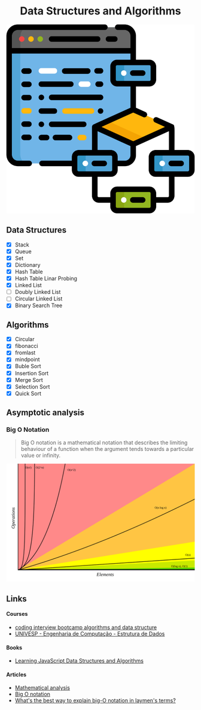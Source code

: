 <h1 align="center">Data Structures and Algorithms</h1>

<p align="center">
  <img src="resources/logo.svg">
</p>

## Data Structures
- [x] Stack
- [x] Queue
- [x] Set
- [x] Dictionary
- [x] Hash Table
- [x] Hash Table Linar Probing
- [x] Linked List
- [ ] Doubly Linked List
- [ ] Circular Linked List
- [x] Binary Search Tree

## Algorithms
- [x] Circular
- [x] fibonacci
- [x] fromlast
- [x] mindpoint
- [x] Buble Sort
- [x] Insertion Sort
- [x] Merge Sort
- [x] Selection Sort
- [x] Quick Sort

## Asymptotic analysis

### Big O Notation
> Big O notation is a mathematical notation that describes the limiting behaviour of a function when the argument tends towards a particular value or infinity.

<center>
  <a href="http://bigocheatsheet.com/">
    <img src="resources/bigONotation.svg">
  </a>
</center>

## Links

#### Courses
- [coding interview bootcamp algorithms and data structure](https://www.udemy.com/coding-interview-bootcamp-algorithms-and-data-structure/)
- [UNIVESP - Engenharia de Computação - Estrutura de Dados](https://www.youtube.com/watch?v=y0B-vQI6Tiw&list=PLxI8Can9yAHf8k8LrUePyj0y3lLpigGcl)

#### Books

- [Learning JavaScript Data Structures and Algorithms](https://www.amazon.com.br/Learning-JavaScript-Data-Structures-Algorithms/dp/1783554878)

#### Articles
- [Mathematical analysis](https://www.wikiwand.com/en/Mathematical_analysis)
- [Big O notation](https://www.wikiwand.com/en/Big_O_notation)
- [What's the best way to explain big-O notation in laymen's terms?](https://www.quora.com/Whats-the-best-way-to-explain-big-O-notation-in-laymens-terms/answer/Gayle-Laakmann-McDowell?srid=BNgz)
